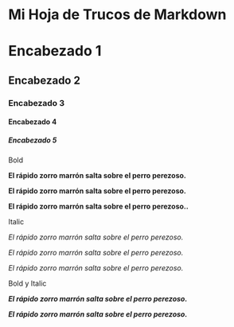 # Mi Hoja de Trucos de Markdown 

# Encabezado 1
## Encabezado 2
### Encabezado 3
#### Encabezado 4
##### Encabezado 5


Bold

**El rápido zorro marrón salta sobre el perro perezoso.**

__El rápido zorro marrón salta sobre el perro perezoso.__

<strong>El rápido zorro marrón salta sobre el perro perezoso..</strong>

Italic

*El rápido zorro marrón salta sobre el perro perezoso.*

_El rápido zorro marrón salta sobre el perro perezoso._

<em>El rápido zorro marrón salta sobre el perro perezoso.</em>

Bold y Italic

**_El rápido zorro marrón salta sobre el perro perezoso._**

<strong><em>El rápido zorro marrón salta sobre el perro perezoso.</em></strong>



